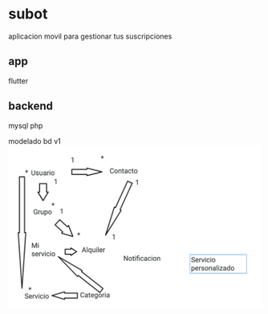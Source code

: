 # subot

aplicacion movil para gestionar tus suscripciones

app
-------
flutter


backend
-------
mysql
php

modelado bd v1
![](https://github.com/PerfeccionDigital/subot/blob/main/draft.png)
